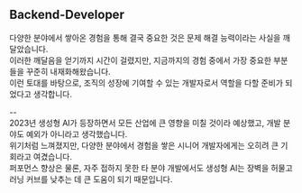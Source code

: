 ## Backend-Developer

다양한 분야에서 쌓아온 경험을 통해 결국 중요한 것은 문제 해결 능력이라는 사실을 깨달았습니다.  
이러한 깨달음을 얻기까지 시간이 걸렸지만, 지금까지의 경험 중에서 가장 중요한 부분들을 꾸준히 내재화해왔습니다.  
이런 토대를 바탕으로, 조직의 성장에 기여할 수 있는 개발자로서 역할을 다할 준비가 되었다고 생각합니다.  


--  
2023년 생성형 AI가 등장하면서 모든 산업에 큰 영향을 미칠 것이라 예상했고, 개발 분야도 예외가 아니라고 생각했습니다.  
위기처럼 느껴졌지만, 다양한 분야에서 경험을 쌓은 시니어 개발자에게는 오히려 큰 기회라고 여겼습니다.  
퍼포먼스 향상은 물론, 자주 접하지 못한 타 분야 개발에서도 생성형 AI는 장벽을 허물고 러닝 커브를 낮추는 데 큰 도움이 되기 때문입니다.  


<!--
**wonyonglee/wonyonglee** is a ✨ _special_ ✨ repository because its `README.md` (this file) appears on your GitHub profile.

Here are some ideas to get you started:

- 🔭 I’m currently working on ...
- 🌱 I’m currently learning ...
- 👯 I’m looking to collaborate on ...
- 🤔 I’m looking for help with ...
- 💬 Ask me about ...
- 📫 How to reach me: ...
- 😄 Pronouns: ...
- ⚡ Fun fact: ...
-->
